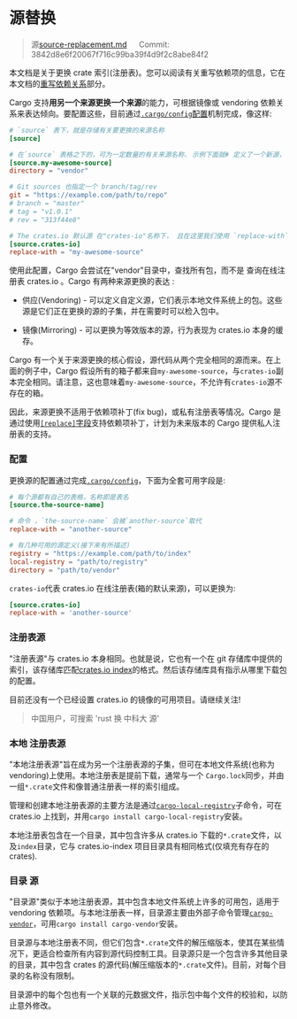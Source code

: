 # 源替换

> 源[source-replacement.md](https://github.com/rust-lang/cargo/commits/master/src/doc/src/reference/source-replacement.md) &emsp; Commit: 3842d8e6f20067f716c99ba39f4d9f2c8abe84f2

本文档是关于更换 crate 索引(注册表)。您可以阅读有关重写依赖项的信息，它在本文档的[重写依赖关系][overriding]部分。

Cargo 支持**用另一个来源更换一个来源**的能力，可根据镜像或 vendoring 依赖关系来表达倾向。要配置这些，目前通过[`.cargo/config`配置][config]机制完成，像这样:

[config]: reference/config.md

```toml
# `source` 表下，就是存储有关要更换的来源名称
[source]

# 在`source` 表格之下的，可为一定数量的有关来源名称. 示例下面就# 定义了一个新源， 叫 `my-awesome-source`， 其内容来自本地 # `vendor`目录 ，其相对于包含`.cargo/config`文件的目录
[source.my-awesome-source]
directory = "vendor"

# Git sources 也指定一个 branch/tag/rev
git = "https://example.com/path/to/repo"
# branch = "master"
# tag = "v1.0.1"
# rev = "313f44e8"

# The crates.io 默认源 在"crates-io"名称下， 且在这里我们使用 `replace-with` 字段指明 默认源更换成"my-awesome-source"源
[source.crates-io]
replace-with = "my-awesome-source"
```

使用此配置，Cargo 会尝试在"vendor"目录中，查找所有包，而不是 查询在线注册表 crates.io 。Cargo 有两种来源更换的表达 :

- 供应(Vendoring) - 可以定义自定义源，它们表示本地文件系统上的包。这些源是它们正在更换的源的子集，并在需要时可以检入包中。

- 镜像(Mirroring) - 可以更换为等效版本的源，行为表现为 crates.io 本身的缓存。

Cargo 有一个关于来源更换的核心假设，源代码从两个完全相同的源而来。在上面的例子中，Cargo 假设所有的箱子都来自`my-awesome-source`，与`crates-io`副本完全相同。请注意，这也意味着`my-awesome-source`，不允许有`crates-io`源不存在的箱。

因此，来源更换不适用于依赖项补丁(fix bug)，或私有注册表等情况。Cargo 是通过使用[`[replace]`字段][replace-section]支持依赖项补丁，计划为未来版本的 Cargo 提供私人注册表的支持。

[replace-section]: reference/manifest.md#the-replace-section
[overriding]: reference/specifying-dependencies.md#overriding-dependencies

### 配置

更换源的配置通过完成[`.cargo/config`][config]，下面为全套可用字段是:

```toml
# 每个源都有自己的表格，名称即是表名
[source.the-source-name]

# 命令 ，`the-source-name` 会被`another-source`取代
replace-with = "another-source"

# 有几种可用的源定义(接下来有所描述)
registry = "https://example.com/path/to/index"
local-registry = "path/to/registry"
directory = "path/to/vendor"
```

`crates-io`代表 crates.io 在线注册表(箱的默认来源)，可以更换为:

```toml
[source.crates-io]
replace-with = 'another-source'
```

### 注册表源

"注册表源"与 crates.io 本身相同。也就是说，它也有一个在 git 存储库中提供的索引，该存储库匹配[crates.io index](https://github.com/rust-lang/crates.io-index)的格式。然后该存储库具有指示从哪里下载包的配置。

目前还没有一个已经设置 crates.io 的镜像的可用项目。请继续关注!

> 中国用户，可搜索 'rust 换 中科大 源'

### 本地 注册表源

"本地注册表源"旨在成为另一个注册表源的子集，但可在本地文件系统(也称为 vendoring)上使用。本地注册表是提前下载，通常与一个 `Cargo.lock`同步，并由一组`*.crate`文件和像普通注册表一样的索引组成。

管理和创建本地注册表源的主要方法是通过[`cargo-local-registry`][cargo-local-registry]子命令，可在 crates.io 上找到，并用`cargo install cargo-local-registry`安装。

[cargo-local-registry]: https://crates.io/crates/cargo-local-registry

本地注册表包含在一个目录，其中包含许多从 crates.io 下载的`*.crate`文件，以及`index`目录，它与 crates.io-index 项目目录具有相同格式(仅填充有存在的 crates).

### 目录 源

"目录源"类似于本地注册表源，其中包含本地文件系统上许多的可用包，适用于 vendoring 依赖项。与本地注册表一样，目录源主要由外部子命令管理[`cargo-vendor`][cargo-vendor]，可用`cargo install cargo-vendor`安装。

[cargo-vendor]: https://crates.io/crates/cargo-vendor

目录源与本地注册表不同，但它们包含`*.crate`文件的解压缩版本，使其在某些情况下，更适合检查所有内容到源代码控制工具。目录源只是一个包含许多其他目录的目录，其中包含 crates 的源代码(解压缩版本的`*.crate`文件)。目前，对每个目录的名称没有限制。

目录源中的每个包也有一个关联的元数据文件，指示包中每个文件的校验和，以防止意外修改。
